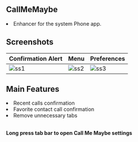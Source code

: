 ## CallMeMaybe
<li>Enhancer for the system Phone app.</li>

## Screenshots
| Confirmation Alert | Menu | Preferences |
| --- | --- | --- |
| ![ss1](https://raw.githubusercontent.com/dayanch96/CallMeMaybe/refs/heads/main/sources/ss1.png) | ![ss2](https://raw.githubusercontent.com/dayanch96/CallMeMaybe/refs/heads/main/sources/ss2.png) | ![ss3](https://raw.githubusercontent.com/dayanch96/CallMeMaybe/refs/heads/main/sources/ss3.png) |

## Main Features
<li>Recent calls confirmation</li>
<li>Favorite contact call confirmation</li>
<li>Remove unnecessary tabs</li>
<br>


**Long press tab bar to open Call Me Maybe settings**
